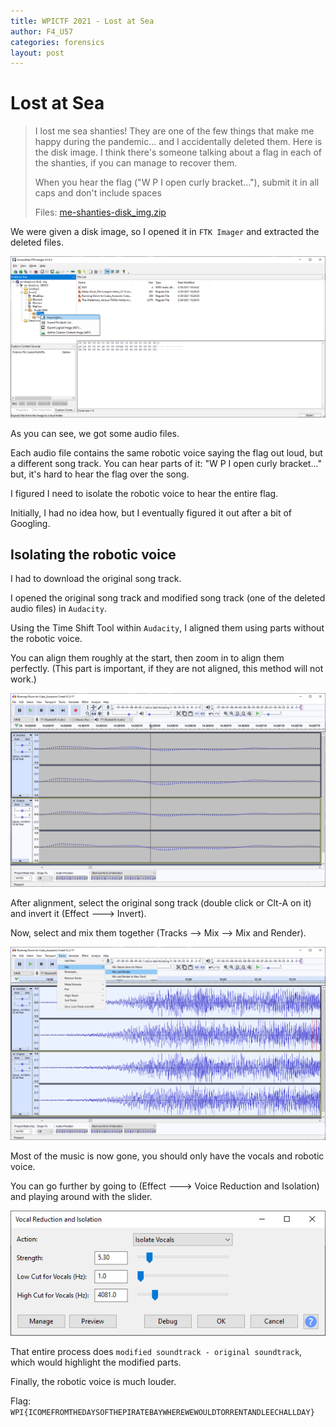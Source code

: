 ```yaml
---
title: WPICTF 2021 - Lost at Sea
author: F4_U57
categories: forensics
layout: post
---
```


# Lost at Sea

> I lost me sea shanties! They are one of the few things that make me happy during the pandemic... and I accidentally deleted them. Here is the disk image. I think there's someone talking about a flag in each of the shanties, if you can manage to recover them.
>
> When you hear the flag ("W P I open curly bracket..."), submit it in all caps and don't include spaces
>
> Files: [me-shanties-disk_img.zip](/uploads/2021-04-25/me-shanties-disk_img.zip)

We were given a disk image, so I opened it in `FTK Imager` and extracted the deleted files.

![](/uploads/2021-04-25/img1.png)

As you can see, we got some audio files.

Each audio file contains the same robotic voice saying the flag out loud, but a different song track. You can hear parts of it: "W P I open curly bracket..." but, it's hard to hear the flag over the song.

I figured I need to isolate the robotic voice to hear the entire flag.

Initially, I had no idea how, but I eventually figured it out after a bit of Googling.

## Isolating the robotic voice

I had to download the original song track.

I opened the original song track and modified song track (one of the deleted audio files) in `Audacity`.

Using the Time Shift Tool within `Audacity`, I aligned them using parts without the robotic voice.

You can align them roughly at the start, then zoom in to align them perfectly. (This part is important, if they are not aligned, this method will not work.)

![](/uploads/2021-04-25/img2.png)

After alignment, select the original song track (double click or Clt-A on it) and invert it (Effect ---> Invert).

Now, select and mix them together (Tracks --> Mix --> Mix and Render).

![](/uploads/2021-04-25/img3.png)

Most of the music is now gone, you should only have the vocals and robotic voice.

You can go further by going to (Effect ---> Voice Reduction and Isolation) and playing around with the slider.

![](/uploads/2021-04-25/img4.png)

That entire process does `modified soundtrack - original soundtrack`, which would highlight the modified parts.

Finally, the robotic voice is much louder.

Flag: `WPI{ICOMEFROMTHEDAYSOFTHEPIRATEBAYWHEREWEWOULDTORRENTANDLEECHALLDAY}`
